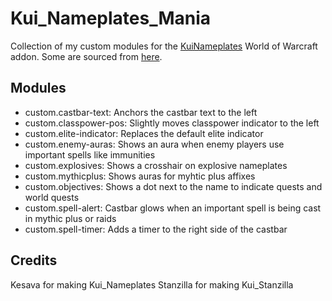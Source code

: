 # Kui_Nameplates_Mania

Collection of my custom modules for the [KuiNameplates](https://wow.curseforge.com/projects/kuinameplates) World of Warcraft addon.
Some are sourced from [here](https://github.com/kesava-wow/kuinameplates-customs).

## Modules

- custom.castbar-text:		Anchors the castbar text to the left
- custom.classpower-pos: 	Slightly moves classpower indicator to the left
- custom.elite-indicator: 	Replaces the default elite indicator
- custom.enemy-auras: 		Shows an aura when enemy players use important spells like immunities
- custom.explosives: 		Shows a crosshair on explosive nameplates
- custom.mythicplus: 		Shows auras for myhtic plus affixes
- custom.objectives: 		Shows a dot next to the name to indicate quests and world quests
- custom.spell-alert: 		Castbar glows when an important spell is being cast in mythic plus or raids
- custom.spell-timer: 		Adds a timer to the right side of the castbar

## Credits

Kesava for making Kui_Nameplates
Stanzilla for making Kui_Stanzilla
